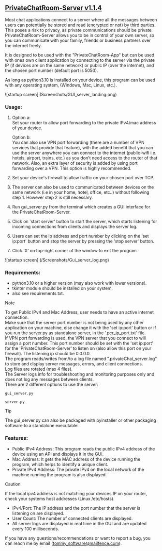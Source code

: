 ## <ins>PrivateChatRoom-Server v1.1.4</ins>

Most chat applications connect to a server where all the messages between
users can potentially be stored and read (encrypted or not) by third parties.
This poses a risk to privacy, as private communications should be private.
PrivateChatRoom-Server allows you to be in control of your own server, so you
can communicate with your family, friends or business partners over the internet freely.

It is designed to be used with the "PrivateChatRoom-App" but can be used
with ones own client application by connecting to the server via the
private IP (if devices are on the same network) or public IP (over the internet),
and the chosen port number (default port is 5050).

As long as python3.10 is installed on your device, this program can be used with any 
operating system, (Windows, Mac, Linux, etc.).

![startup screen] (Screenshots/GUI_server_landing.png)

###  Usage:
1. Option a:\
   Set your router to allow port forwarding to the private IPv4/mac address
    of your device.
   
   Option b:\
   You can also use VPN port forwarding (there are a number of VPN services
    that provide that feature), with the added benefit that you can use the
    server anywhere you can connect to the internet (public-wifi i.e. hotels,
    airport, trains, etc.) as you don't need access to the router of that
    network.
    Also, an extra layer of security is added by using port forwarding over a
    VPN.
    This option is highly recommended.
3.  Set your device's firewall to allow traffic on your chosen port over TCP.
4.  The server can also be used to communicated between devices on the same
    network (i.e in your home, hotel, office, etc..) without following step 1.
    However step 2 is still necessary.
5.  Run gui_server.py from the terminal which creates a GUI interface for the
    PrivateChatRoom-Server.
6.  Click on 'start server' button to start the server, which starts listening
    for incoming connections from clients and displays the server log.
7.  Users can set the ip address and port number by clicking on the 'set ip:port'
    button and stop the server by pressing the 'stop server' button.
8.  Click 'X' on top-right corner of the window to exit the program.

![startup screen] (/Screenshots/Gui_server_log.png)

### Requirements:
- python3.10 or a higher version (may also work with lower versions).
- tkinter module should be installed on your system.
- also see requirements.txt.

>[!NOTE]
>To get Public IPv4 and Mac Address, user needs to have an active internet
    connection.\
>Make sure that the server port number is not being used by any other
    application on your machine, else change it with the 'set ip:port' button
    or if you run the server.py as standalone server, in the '.pcr_ip_port.txt'
    file.\
>If VPN port forwarding is used, the VPN server that you connect to will
    assign a port number. This port number should be set with the 'set ip:port'
    for the 'PrivateChatRoom-Server' to listen on (also allow this port on your
    firewall). The listening ip should be 0.0.0.0.\
>The program reads/writes from/to a log file named ".privateChat_server.log"
    to store and display server messages, errors, and client connections.\
    Log files are rotated (max 4 files).\
>The Server logs info for troubleshooting and monitoring purposes only and 
    does not log any messages between clients.\
>There are 2 different options to use the server:
   
    gui_server.py
   
    server.py

>[!TIP]
>The gui_server.py can also be packaged with pyinstaller or other packaging
    software to a standalone executable.

 ### Features:
- Public IPv4 Address: This program reads the public IPv4 address of the
   device using an API and displays it in the GUI.
- Mac Address: It gets the MAC address of the device running the program,
   which helps to identify a unique client.
- Private IPv4 Address: The private IPv4 on the local network of the machine
   running the program is also displayed.
>[!CAUTION]
>If the local ipv4 address is not matching your devices IP on your
   router, check your systems host addresses (Linux /etc/hosts).
- IPv4/Port: The IP address and the port number that the server is listening on
   are displayed.
- User Count: The number of connected clients are displayed.
- All server logs are displayed in real time in the GUI and are updated
   every 100 milliseconds.

If you have any questions/recommendations or want to report a bug, you can reach
 me by email (tommy_software@mailfence.com).
